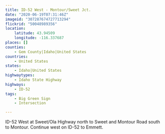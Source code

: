 ```yaml
---
title: ID-52 West - Montour/Sweet Jct.
date: "2020-06-19T07:31:46Z"
imageid: "307287674727713294"
flickrid: "50048989356"
location:
    latitude: 43.94509
    longitude: -116.337687
places: []
counties:
    - Gem County|Idaho|United States
countries:
    - United States
states:
    - Idaho|United States
highwaytypes:
    - Idaho State Highway
highways:
    - ID-52
tags:
    - Big Green Sign
    - Intersection

---
```

ID-52 West at Sweet/Ola Highway north to Sweet and Montour Road south to Montour.  Continue west on ID-52 to Emmett.